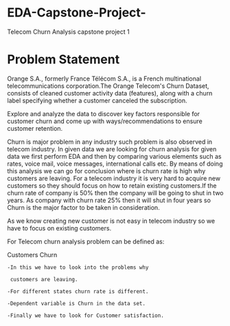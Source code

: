 # EDA-Capstone-Project-
Telecom Churn Analysis capstone project 1 
# Problem Statement 
Orange S.A., formerly France Télécom S.A., is a French multinational telecommunications corporation.The Orange Telecom's Churn Dataset, consists of cleaned customer activity data (features), along with a churn label specifying whether a customer canceled the subscription.

Explore and analyze the data to discover key factors responsible for customer churn and come up with ways/recommendations to ensure customer retention.

Churn is major problem in any industry such problem is also observed in telecom industry. In given data we are looking for churn analysis for given data we first perform EDA and then by comparing various elements such as rates, voice mail, voice messages, international calls etc. By means of doing this analysis we can go for conclusion where is churn rate is high why customers are leaving. For a telecom industry it is very hard to acquire new customers so they should focus on how to retain existing customers.If the churn rate of company is 50% then the company will be going to shut in two years. As company with churn rate 25% then it will shut in four years so Churn is the major factor to be taken in consideration.

As we know creating new customer is not easy in telecom industry so we have to focus on existing customers.

For Telecom churn analysis problem can be defined as:

Customers Churn 

	-In this we have to look into the problems why
  
	 customers are leaving. 
   
	-For different states churn rate is different.
  
	-Dependent variable is Churn in the data set.
  
	-Finally we have to look for Customer satisfaction.


